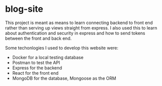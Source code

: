 # blog-site

This project is meant as means to learn connecting backend to front end rather than serving up views 
straight from express. I also used this to learn about authentication and security in express and how to send tokens between the front and back end.

Some techonlogies I used to develop this website were:
* Docker for a local testing database
* Postman to test the API
* Express for the backend
* React for the front end
* MongoDB for the database, Mongoose as the ORM
